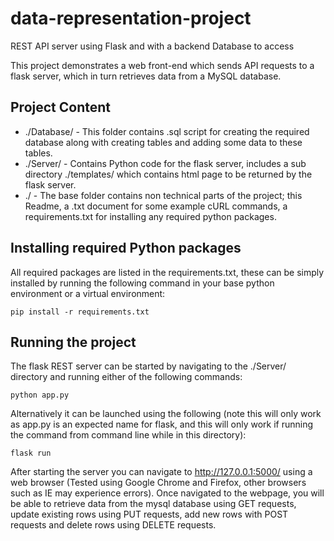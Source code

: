 # data-representation-project
REST API server using Flask and with a backend Database to access

This project demonstrates a web front-end which sends API requests to a flask server, which in turn retrieves data from a MySQL database.

## Project Content

* ./Database/ - This folder contains .sql script for creating the required database along with creating tables and adding some data to these tables.
* ./Server/ - Contains Python code for the flask server, includes a sub directory ./templates/ which contains html page to be returned by the flask server.
* ./ - The base folder contains non technical parts of the project; this Readme, a .txt document for some example cURL commands, a requirements.txt for installing any required python packages.


## Installing required Python packages
All required packages are listed in the requirements.txt, these can be simply installed by running the following command in your base python environment or a virtual environment:
 ```
 pip install -r requirements.txt
 ```
 
## Running the project
The flask REST server can be started by navigating to the ./Server/ directory and running either of the following commands:
````
python app.py
````
Alternatively it can be launched using the following (note this will only work as app.py is an expected name for flask, and this will only work if running the command from command line while in this directory):
````
flask run
````
After starting the server you can navigate to http://127.0.0.1:5000/ using a web browser (Tested using Google Chrome and Firefox, other browsers such as IE may experience errors).
Once navigated to the webpage, you will be able to retrieve data from the mysql database using GET requests, update existing rows using PUT requests, add new rows with POST requests and delete rows using DELETE requests.
